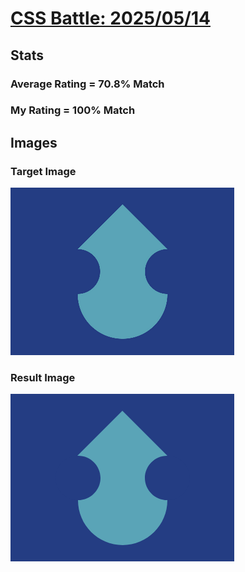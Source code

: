 # [CSS Battle: 2025/05/14](https://cssbattle.dev/play/SvJUAVrPpdOCGKiTdbeX)

## Stats

### Average Rating = 70.8% Match

### My Rating = 100% Match

## Images

### Target Image

![](./images/target.png)

### Result Image

![](./images/result.png)
